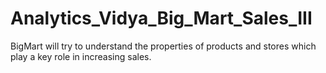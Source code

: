 # Analytics_Vidya_Big_Mart_Sales_III
BigMart will try to understand the properties of products and stores which play a key role in increasing sales.
